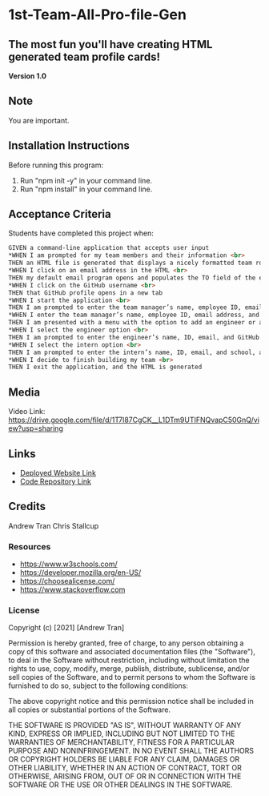 # 1st-Team-All-Pro-file-Gen
## The most fun you'll have creating HTML generated team profile cards!

**Version 1.0**

## Note 
You are important.

## Installation Instructions

Before running this program:
1) Run "npm init -y" in your command line.
2) Run "npm install" in your command line.

## Acceptance Criteria
Students have completed this project when:

```md
GIVEN a command-line application that accepts user input
*WHEN I am prompted for my team members and their information <br>
THEN an HTML file is generated that displays a nicely formatted team roster based on user input
*WHEN I click on an email address in the HTML <br>
THEN my default email program opens and populates the TO field of the email with the address
*WHEN I click on the GitHub username <br>
THEN that GitHub profile opens in a new tab
*WHEN I start the application <br>
THEN I am prompted to enter the team manager’s name, employee ID, email address, and office number
*WHEN I enter the team manager’s name, employee ID, email address, and office number <br>
THEN I am presented with a menu with the option to add an engineer or an intern or to finish building my team
*WHEN I select the engineer option <br>
THEN I am prompted to enter the engineer’s name, ID, email, and GitHub username, and I am taken back to the menu
*WHEN I select the intern option <br>
THEN I am prompted to enter the intern’s name, ID, email, and school, and I am taken back to the menu
*WHEN I decide to finish building my team <br>
THEN I exit the application, and the HTML is generated
```


## Media

Video Link: https://drive.google.com/file/d/1T7l87CgCK__L1DTm9UTIFNQvapC50GnQ/view?usp=sharing


## Links
* [Deployed Website Link](https://andrewt11.github.io/1st-Team-All-Pro-file/)
* [Code Repository Link](https://github.com/AndrewT11/1st-Team-All-Pro-file/)

## Credits
Andrew Tran
Chris Stallcup


### Resources

* https://www.w3schools.com/
* https://developer.mozilla.org/en-US/
* https://choosealicense.com/
* https://www.stackoverflow.com



### License
Copyright (c) [2021] [Andrew Tran]

Permission is hereby granted, free of charge, to any person obtaining a copy
of this software and associated documentation files (the "Software"), to deal
in the Software without restriction, including without limitation the rights
to use, copy, modify, merge, publish, distribute, sublicense, and/or sell
copies of the Software, and to permit persons to whom the Software is
furnished to do so, subject to the following conditions:

The above copyright notice and this permission notice shall be included in all
copies or substantial portions of the Software.

THE SOFTWARE IS PROVIDED "AS IS", WITHOUT WARRANTY OF ANY KIND, EXPRESS OR
IMPLIED, INCLUDING BUT NOT LIMITED TO THE WARRANTIES OF MERCHANTABILITY,
FITNESS FOR A PARTICULAR PURPOSE AND NONINFRINGEMENT. IN NO EVENT SHALL THE
AUTHORS OR COPYRIGHT HOLDERS BE LIABLE FOR ANY CLAIM, DAMAGES OR OTHER
LIABILITY, WHETHER IN AN ACTION OF CONTRACT, TORT OR OTHERWISE, ARISING FROM,
OUT OF OR IN CONNECTION WITH THE SOFTWARE OR THE USE OR OTHER DEALINGS IN THE
SOFTWARE.
